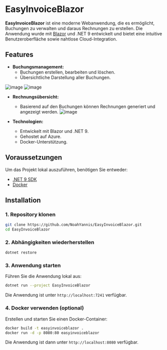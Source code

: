 # EasyInvoiceBlazor

**EasyInvoiceBlazor** ist eine moderne Webanwendung, die es ermöglicht, Buchungen zu verwalten und daraus Rechnungen zu erstellen. Die Anwendung wurde mit [Blazor](https://dotnet.microsoft.com/apps/aspnet/web-apps/blazor) und .NET 9 entwickelt und bietet eine intuitive Benutzeroberfläche sowie nahtlose Cloud-Integration.

## Features

- **Buchungsmanagement:**
  - Buchungen erstellen, bearbeiten und löschen.
  - Übersichtliche Darstellung aller Buchungen.
 
![image](https://github.com/user-attachments/assets/211037b8-f413-4562-bf03-eb6c684da4f7)
![image](https://github.com/user-attachments/assets/f48fa812-339e-47ea-b4d6-c93887f45ccf)



- **Rechnungsübersicht:**
  - Basierend auf den Buchungen können Rechnungen generiert und angezeigt werden.
![image](https://github.com/user-attachments/assets/e0ee4889-5910-4147-be2d-22298e8840d4)


- **Technologien:**
  - Entwickelt mit Blazor und .NET 9.
  - Gehostet auf Azure.
  - Docker-Unterstützung.

## Voraussetzungen

Um das Projekt lokal auszuführen, benötigen Sie entweder:

- [.NET 9 SDK](https://dotnet.microsoft.com/download)
- [Docker](https://www.docker.com/)

## Installation

### 1. Repository klonen
```bash
git clone https://github.com/NoahYannis/EasyInvoiceBlazor.git
cd EasyInvoiceBlazor
```

### 2. Abhängigkeiten wiederherstellen

```bash
dotnet restore
```

### 3. Anwendung starten

Führen Sie die Anwendung lokal aus:

```bash
dotnet run --project EasyInvoiceBlazor
```

Die Anwendung ist unter `http://localhost:7241` verfügbar.

### 4. Docker verwenden (optional)

Erstellen und starten Sie einen Docker-Container:

```bash
docker build -t easyinvoiceblazor .
docker run -d -p 8080:80 easyinvoiceblazor
```

Die Anwendung ist dann unter `http://localhost:8080` verfügbar.
